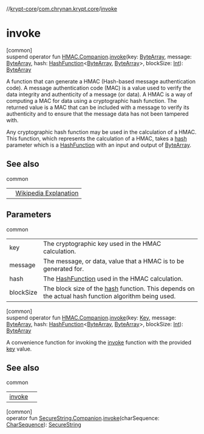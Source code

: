 //[krypt-core](../../index.md)/[com.chrynan.krypt.core](index.md)/[invoke](invoke.md)

# invoke

[common]\
suspend operator fun [HMAC.Companion](-h-m-a-c/-companion/index.md).[invoke](invoke.md)(key: [ByteArray](https://kotlinlang.org/api/latest/jvm/stdlib/kotlin/-byte-array/index.html), message: [ByteArray](https://kotlinlang.org/api/latest/jvm/stdlib/kotlin/-byte-array/index.html), hash: [HashFunction](-hash-function/index.md)&lt;[ByteArray](https://kotlinlang.org/api/latest/jvm/stdlib/kotlin/-byte-array/index.html), [ByteArray](https://kotlinlang.org/api/latest/jvm/stdlib/kotlin/-byte-array/index.html)&gt;, blockSize: [Int](https://kotlinlang.org/api/latest/jvm/stdlib/kotlin/-int/index.html)): [ByteArray](https://kotlinlang.org/api/latest/jvm/stdlib/kotlin/-byte-array/index.html)

A function that can generate a HMAC (Hash-based message authentication code). A message authentication code (MAC) is a value used to verify the data integrity and authenticity of a message (or data). A HMAC is a way of computing a MAC for data using a cryptographic hash function. The returned value is a MAC that can be included with a message to verify its authenticity and to ensure that the message data has not been tampered with.

Any cryptographic hash function may be used in the calculation of a HMAC. This function, which represents the calculation of a HMAC, takes a [hash](invoke.md) parameter which is a [HashFunction](-hash-function/index.md) with an input and output of [ByteArray](https://kotlinlang.org/api/latest/jvm/stdlib/kotlin/-byte-array/index.html).

## See also

common

| | |
|---|---|
|  | [Wikipedia Explanation](https://en.wikipedia.org/wiki/HMAC) |

## Parameters

common

| | |
|---|---|
| key | The cryptographic key used in the HMAC calculation. |
| message | The message, or data, value that a HMAC is to be generated for. |
| hash | The [HashFunction](-hash-function/index.md) used in the HMAC calculation. |
| blockSize | The block size of the [hash](invoke.md) function. This depends on the actual hash function algorithm being used. |

[common]\
suspend operator fun [HMAC.Companion](-h-m-a-c/-companion/index.md).[invoke](invoke.md)(key: [Key](-key/index.md), message: [ByteArray](https://kotlinlang.org/api/latest/jvm/stdlib/kotlin/-byte-array/index.html), hash: [HashFunction](-hash-function/index.md)&lt;[ByteArray](https://kotlinlang.org/api/latest/jvm/stdlib/kotlin/-byte-array/index.html), [ByteArray](https://kotlinlang.org/api/latest/jvm/stdlib/kotlin/-byte-array/index.html)&gt;, blockSize: [Int](https://kotlinlang.org/api/latest/jvm/stdlib/kotlin/-int/index.html)): [ByteArray](https://kotlinlang.org/api/latest/jvm/stdlib/kotlin/-byte-array/index.html)

A convenience function for invoking the [invoke](invoke.md) function with the provided [key](-key/index.md) value.

## See also

common

| | |
|---|---|
| [invoke](invoke.md) |  |

[common]\
operator fun [SecureString.Companion](-secure-string/-companion/index.md).[invoke](invoke.md)(charSequence: [CharSequence](https://kotlinlang.org/api/latest/jvm/stdlib/kotlin/-char-sequence/index.html)): [SecureString](-secure-string/index.md)
